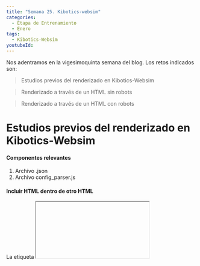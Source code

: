 ```yaml
---
title: "Semana 25. Kibotics-websim"
categories:
  - Etapa de Entrenamiento
  - Enero
tags:
  - Kibotics-Websim
youtubeId: 
---
```


Nos adentramos en la vigesimoquinta semana del blog. Los retos indicados son:


> Estudios previos del renderizado en Kibotics-Websim

> Renderizado a través de un HTML sin robots

> Renderizado a través de un HTML con robots 

# Estudios previos del renderizado en Kibotics-Websim

#### Componentes relevantes

1. Archivo .json
2. Archivo config_parser.js

#### Incluir HTML dentro de otro HTML

La etiqueta **<iframe>** permite introducir un HTML en el interior de otro HTML. 

#### Incluir Aframe estándar en Websim (sin capacidad de elección)
  
  1. id="myIframe" **¿Dónde podemos encontrarlo?** En .html, .css y en las diferentes escenas.
  2. ¿Dónde se indica la ubicación de la escena cargada?
  
  * loadJSON: Carga el archivo JSON de configuración usando el protocolo AJAX. Se ha de tener en cuenta que únicamente se encarga de aceptar/rechazar el archivo. 
  
  * parser(json): Recibe el archivo.json y divide el parseado en funciones más pequeñas para simplificarlo. 
  
  No localizo en que momento se dice la posición en la que se dibuja la escena.
  
#### Incluir Aframe estándar en Websim (con capacidad de elección)

1. Versión simplificada fuera de Websim
2. Versión compleja dentro de Websim 
  
#### Incluir Networked Aframe estándar en Websim (sin capacidad de elección)

#### Relacionar los cerebros y demás con un .HTML básico

He observado que lo hace durante el parseado. ¿Quiz?

